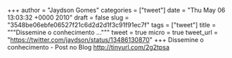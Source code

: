 
+++
author = "Jaydson Gomes"
categories = ["tweet"]
date = "Thu May 06 13:03:32 +0000 2010"
draft = false
slug = "3548be06ebfe06527f21c6d2d2d1f3c91f91ec7f"
tags = ["tweet"]
title = """Dissemine o conhecimento ..."""
tweet = true
micro = true
tweet_url = "https://twitter.com/jaydson/status/13486130870"
+++
Dissemine o conhecimento - Post no Blog http://tinyurl.com/2g2tpsa
